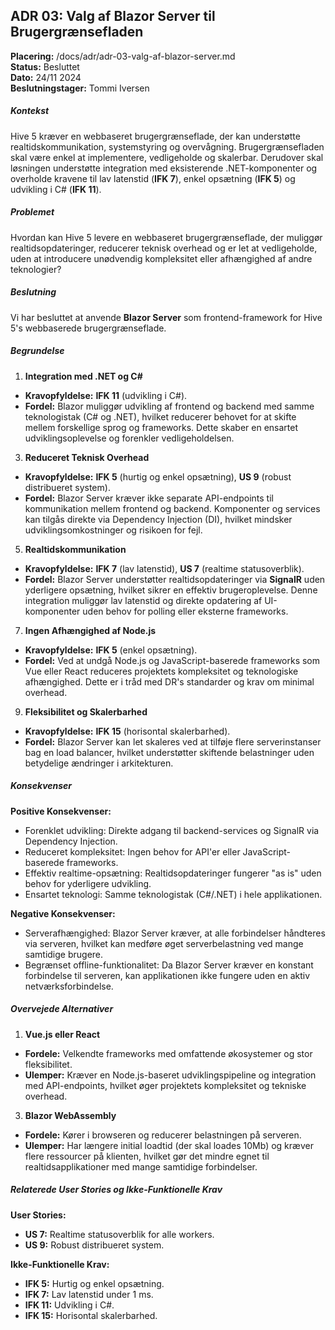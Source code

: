 ADR 03: Valg af Blazor Server til Brugergrænsefladen
----------------------------------------------------

**Placering:** /docs/adr/adr-03-valg-af-blazor-server.md\
**Status:** Besluttet\
**Dato:** 24/11 2024\
**Beslutningstager:** Tommi Iversen

##### Kontekst

Hive 5 kræver en webbaseret brugergrænseflade, der kan understøtte realtidskommunikation, systemstyring og overvågning. Brugergrænsefladen skal være enkel at implementere, vedligeholde og skalerbar. Derudover skal løsningen understøtte integration med eksisterende .NET-komponenter og overholde kravene til lav latenstid (**IFK 7**), enkel opsætning (**IFK 5**) og udvikling i C# (**IFK 11**).

##### Problemet

Hvordan kan Hive 5 levere en webbaseret brugergrænseflade, der muliggør realtidsopdateringer, reducerer teknisk overhead og er let at vedligeholde, uden at introducere unødvendig kompleksitet eller afhængighed af andre teknologier?

##### Beslutning

Vi har besluttet at anvende **Blazor Server** som frontend-framework for Hive 5's webbaserede brugergrænseflade.

##### Begrundelse

1.  **Integration med .NET og C#**

-   **Kravopfyldelse:** **IFK 11** (udvikling i C#).
-   **Fordel:** Blazor muliggør udvikling af frontend og backend med samme teknologistak (C# og .NET), hvilket reducerer behovet for at skifte mellem forskellige sprog og frameworks. Dette skaber en ensartet udviklingsoplevelse og forenkler vedligeholdelsen.

3.  **Reduceret Teknisk Overhead**

-   **Kravopfyldelse:** **IFK 5** (hurtig og enkel opsætning), **US 9** (robust distribueret system).
-   **Fordel:** Blazor Server kræver ikke separate API-endpoints til kommunikation mellem frontend og backend. Komponenter og services kan tilgås direkte via Dependency Injection (DI), hvilket mindsker udviklingsomkostninger og risikoen for fejl.

5.  **Realtidskommunikation**

-   **Kravopfyldelse:** **IFK 7** (lav latenstid), **US 7** (realtime statusoverblik).
-   **Fordel:** Blazor Server understøtter realtidsopdateringer via **SignalR** uden yderligere opsætning, hvilket sikrer en effektiv brugeroplevelse. Denne integration muliggør lav latenstid og direkte opdatering af UI-komponenter uden behov for polling eller eksterne frameworks.

7.  **Ingen Afhængighed af Node.js**

-   **Kravopfyldelse:** **IFK 5** (enkel opsætning).
-   **Fordel:** Ved at undgå Node.js og JavaScript-baserede frameworks som Vue eller React reduceres projektets kompleksitet og teknologiske afhængighed. Dette er i tråd med DR's standarder og krav om minimal overhead.

9.  **Fleksibilitet og Skalerbarhed**

-   **Kravopfyldelse:** **IFK 15** (horisontal skalerbarhed).
-   **Fordel:** Blazor Server kan let skaleres ved at tilføje flere serverinstanser bag en load balancer, hvilket understøtter skiftende belastninger uden betydelige ændringer i arkitekturen.

##### Konsekvenser

**Positive Konsekvenser:**

-   Forenklet udvikling: Direkte adgang til backend-services og SignalR via Dependency Injection.
-   Reduceret kompleksitet: Ingen behov for API'er eller JavaScript-baserede frameworks.
-   Effektiv realtime-opsætning: Realtidsopdateringer fungerer "as is" uden behov for yderligere udvikling.
-   Ensartet teknologi: Samme teknologistak (C#/.NET) i hele applikationen.

**Negative Konsekvenser:**

-   Serverafhængighed: Blazor Server kræver, at alle forbindelser håndteres via serveren, hvilket kan medføre øget serverbelastning ved mange samtidige brugere.
-   Begrænset offline-funktionalitet: Da Blazor Server kræver en konstant forbindelse til serveren, kan applikationen ikke fungere uden en aktiv netværksforbindelse.

##### Overvejede Alternativer

1.  **Vue.js eller React**

-   **Fordele:** Velkendte frameworks med omfattende økosystemer og stor fleksibilitet.
-   **Ulemper:** Kræver en Node.js-baseret udviklingspipeline og integration med API-endpoints, hvilket øger projektets kompleksitet og tekniske overhead.

3.  **Blazor WebAssembly**

-   **Fordele:** Kører i browseren og reducerer belastningen på serveren.
-   **Ulemper:** Har længere initial loadtid (der skal loades 10Mb) og kræver flere ressourcer på klienten, hvilket gør det mindre egnet til realtidsapplikationer med mange samtidige forbindelser.

##### Relaterede User Stories og Ikke-Funktionelle Krav

**User Stories:**

-   **US 7:** Realtime statusoverblik for alle workers.
-   **US 9:** Robust distribueret system.

**Ikke-Funktionelle Krav:**

-   **IFK 5:** Hurtig og enkel opsætning.
-   **IFK 7:** Lav latenstid under 1 ms.
-   **IFK 11:** Udvikling i C#.
-   **IFK 15:** Horisontal skalerbarhed.
